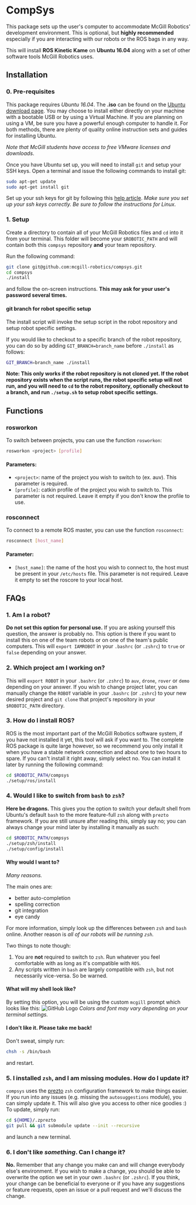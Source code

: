 # CompSys

This package sets up the user's computer to accommodate McGill Robotics'
development environment. This is optional, but **highly recommended**
especially if you are interacting with our robots or the ROS bags in any way.

This will install **ROS Kinetic Kame** on **Ubuntu 16.04** along with a set of
other software tools McGill Robotics uses.

## Installation

### 0. Pre-requisites
This package requires *Ubuntu 16.04*. The **.iso** can be found on the
[Ubuntu download page](http://www.ubuntu.com/download/desktop). You may choose
to install either directly on your machine with a bootable USB or by using a
Virtual Machine. If you are planning on using a VM, be sure you have a powerful
enough computer to handle it. For both methods, there are plenty of quality
online instruction sets and guides for installing Ubuntu.

*Note that McGill students have access to free VMware licenses and downloads*.

Once you have Ubuntu set up, you will need to install `git` and setup your
SSH keys. Open a terminal and issue the following commands to install git:

```bash
sudo apt-get update
sudo apt-get install git
```

Set up your ssh keys for git by following this
[help article](https://help.github.com/articles/generating-an-ssh-key/).
*Make sure you set up your ssh keys correctly. Be sure to follow
the instructions for Linux.*

### 1. Setup
Create a directory to contain all of your McGill Robotics files and `cd` into
it from your terminal.
This folder will become your `$ROBOTIC_PATH` and will contain both this
`compsys` repository **and** your team repository.

Run the following command:

```bash
git clone git@github.com:mcgill-robotics/compsys.git
cd compsys
./install
```

and follow the on-screen instructions.
**This may ask for your user's password several times.**

#### git branch for robot specific setup

The install script will invoke the setup script in the robot repository and
setup robot specific settings.

If you would like to checkout to a specific branch of the robot repository,
you can do so by adding `GIT_BRANCH=branch_name` before `./install` as follows:

```bash
GIT_BRANCH=branch_name ./install
```

**Note: This only works if the robot repository is not cloned yet. If the robot
repository exists when the script runs, the robot specific setup will not run,
and you will need to `cd` to the robot repository, optionally checkout to a
branch, and run `./setup.sh` to setup robot specific settings.**

## Functions
### rosworkon
To switch between projects, you can use the function `rosworkon`:

```bash
rosworkon <project> [profile]
```

#### Parameters:
- `<project>`: name of the project you wish to switch to (ex. auv). This
parameter is required.
- `[profile]`: catkin profile of the project you wish to switch to. This
parameter is not required. Leave it empty if you don't know the profile to
use.

### rosconnect
To connect to a remote ROS master, you can use the function `rosconnect`:

```bash
rosconnect [host_name]
```
#### Parameter:
- `[host_name]`: the name of the host you wish to connect to, the host must be
present in your `/etc/hosts` file. This parameter is not required. Leave it
empty to set the roscore to your local host.

## FAQs

### 1. Am I a robot?
**Do not set this option for personal use.**
If you are asking yourself this question, the answer is probably no. This
option is there if you want to install this on one of the team robots or on
one of the team's public computers.
This will `export IAMROBOT` in your `.bashrc` (or `.zshrc`) to `true` or
`false` depending on your answer.

### 2. Which project am I working on?
This will `export ROBOT` in your `.bashrc` (or `.zshrc`) to `auv`, `drone`,
`rover` or `demo` depending on your answer. If you wish to change project
later, you can manually change the `ROBOT` variable in your `.bashrc` (or
`.zshrc`) to your new desired project and `git clone` that project's
repository in your `$ROBOTIC_PATH` directory.

### 3. How do I install ROS?
ROS is the most important part of the McGill Robotics software system, if you
have not installed it yet, this tool will ask if you want to. The complete ROS
package is quite large however, so we recommend you only install it when you
have a stable network connection and about one to two hours to spare. If you
can't install it right away, simply select no. You can install it later by
running the following command:

```bash
cd $ROBOTIC_PATH/compsys
./setup/ros/install
```

### 4. Would I like to switch from `bash` to `zsh`?
**Here be dragons.**
This gives you the option to switch your default shell from Ubuntu's default
`bash` to the more feature-full `zsh` along with `prezto` framework. If you
are still unsure after reading this, simply say no; you can always change your
mind later by installing it manually as such:

```bash
cd $ROBOTIC_PATH/compsys
./setup/zsh/install
./setup/config/install
```

#### Why would I want to?
*Many reasons.*

The main ones are:
* better auto-completion
* spelling correction
* git integration
* eye candy

For more information, simply look up the differences between `zsh` and `bash`
online.
Another reason is *all of our robots will be running `zsh`.*

Two things to note though:
  1. You are **not** required to switch to `zsh`. Run whatever you feel
  comfortable with as long as it's compatible with `ROS`.
  2. Any scripts written in `bash` are largely compatible with `zsh`, but not
  necessarily vice-versa. So be warned.

#### What will my shell look like?
By setting this option, you will be using the custom `mcgill` prompt which
looks like this:
![GitHub Logo](/setup/zsh/mcgill_theme.png)
*Colors and font may vary depending on your terminal settings.*

#### I don't like it. Please take me back!
Don't sweat, simply run:

```bash
chsh -s /bin/bash
```

and restart.

### 5. I installed `zsh`, and I am missing modules. How do I update it?
`compsys` uses the [prezto](https://github.com/sorin-ionescu/prezto)
`zsh` configuration framework to make things easier. If you run into any
issues (e.g. missing the `autosuggestions` module), you can simply update it.
This will also give you access to other nice goodies :) To update, simply run:

```bash
cd ${HOME}/.zprezto
git pull && git submodule update --init --recursive
```

and launch a new terminal.

### 6. I don't like *something*. Can I change it?
**No.**
Remember that any change you make can and will change everybody else's
environment. If you wish to make a change, you should be able to overwrite
the option we set in your own `.bashrc` (or `.zshrc`).
If you think, your change can be beneficial to everyone or if you have any
suggestions or feature requests, open an issue or a pull request and we'll
discuss the change.

